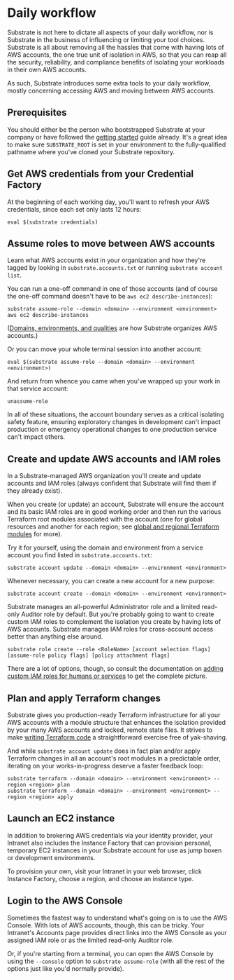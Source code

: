 # Daily workflow

Substrate is not here to dictate all aspects of your daily workflow, nor is Substrate in the business of influencing or limiting your tool choices. Substrate is all about removing all the hassles that come with having lots of AWS accounts, the one true unit of isolation in AWS, so that you can reap all the security, reliability, and compliance benefits of isolating your workloads in their own AWS accounts.

As such, Substrate introduces some extra tools to your daily workflow, mostly concerning accessing AWS and moving between AWS accounts.

## Prerequisites

You should either be the person who bootstrapped Substrate at your company or have followed the [getting started](getting-started.html) guide already. It's a great idea to make sure `SUBSTRATE_ROOT` is set in your environment to the fully-qualified pathname where you've cloned your Substrate repository.

## Get AWS credentials from your Credential Factory

At the beginning of each working day, you'll want to refresh your AWS credentials, since each set only lasts 12 hours:

```shell-session
eval $(substrate credentials)
```

## Assume roles to move between AWS accounts

Learn what AWS accounts exist in your organization and how they're tagged by looking in `substrate.accounts.txt` or running `substrate account list`.

You can run a one-off command in one of those accounts (and of course the one-off command doesn't have to be `aws ec2 describe-instances`):

```shell-session
substrate assume-role --domain <domain> --environment <environment> aws ec2 describe-instances
```

([Domains, environments, and qualities](../ref/domains-environments-qualities.html) are how Substrate organizes AWS accounts.)

Or you can move your whole terminal session into another account:

```shell-session
eval $(substrate assume-role --domain <domain> --environment <environment>)
```

And return from whence you came when you've wrapped up your work in that service account:

```shell-session
unassume-role
```

In all of these situations, the account boundary serves as a critical isolating safety feature, ensuring exploratory changes in development can't impact production or emergency operational changes to one production service can't impact others.

## Create and update AWS accounts and IAM roles

In a Substrate-managed AWS organization you'll create and update accounts and IAM roles (always confident that Substrate will find them if they already exist).

When you create (or update) an account, Substrate will ensure the account and its basic IAM roles are in good working order and then run the various Terraform root modules associated with the account (one for global resources and another for each region; see [global and regional Terraform modules](../ref/global-and-regional-terraform-modules.html) for more).

Try it for yourself, using the domain and environment from a service account you find listed in `substrate.accounts.txt`:

```shell-session
substrate account update --domain <domain> --environment <environment>
```

Whenever necessary, you can create a new account for a new purpose:

```shell-session
substrate account create --domain <domain> --environment <environment>
```

Substrate manages an all-powerful Administrator role and a limited read-only Auditor role by default. But you're probably going to want to create custom IAM roles to complement the isolation you create by having lots of AWS accounts. Substrate manages IAM roles for cross-account access better than anything else around.

```shell-session
substrate role create --role <RoleName> [account selection flags] [assume-role policy flags] [policy attachment flags]
```

There are a lot of options, though, so consult the documentation on [adding custom IAM roles for humans or services](../mgmt/custom-iam-roles.html) to get the complete picture.

## Plan and apply Terraform changes

Substrate gives you production-ready Terraform infrastructure for all your AWS accounts with a module structure that enhances the isolation provided by your many AWS accounts and locked, remote state files. It strives to make [writing Terraform code](../mgmt/writing-terraform-code.html) a straightforward exercise free of yak-shaving.

And while `substrate account update` does in fact plan and/or apply Terraform changes in all an account's root modules in a predictable order, iterating on your works-in-progress deserve a faster feedback loop:

```shell-session
substrate terraform --domain <domain> --environment <environment> --region <region> plan
substrate terraform --domain <domain> --environment <environment> --region <region> apply
```

## Launch an EC2 instance

In addition to brokering AWS credentials via your identity provider, your Intranet also includes the Instance Factory that can provision personal, temporary EC2 instances in your Substrate account for use as jump boxen or development environments.

To provision your own, visit your Intranet in your web browser, click Instance Factory, choose a region, and choose an instance type.

## Login to the AWS Console

Sometimes the fastest way to understand what's going on is to use the AWS Console. With lots of AWS accounts, though, this can be tricky. Your Intranet's Accounts page provides direct links into the AWS Console as your assigned IAM role or as the limited read-only Auditor role.

Or, if you're starting from a terminal, you can open the AWS Console by using the `--console` option to `substrate assume-role` (with all the rest of the options just like you'd normally provide).
